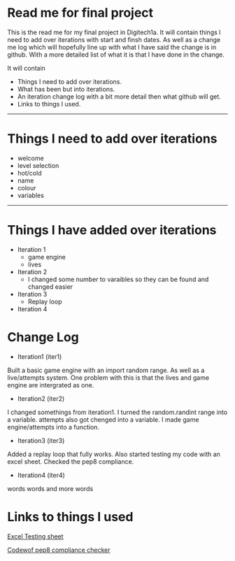 # Read me for final project
This is the read me for my final project in Digitech1a. 
 It will contain things I need to add over iterations with start and finsh dates. As well as a change me log which will hopefully line up with what I have said the change is in github. With a more detailed list of what it is that I have done in the change.

It will contain
- Things I need to add over iterations.
- What has been but into iterations.
- An iteration change log with a bit more detail then what github will get.
- Links to things I used.
___

# Things I need to add over iterations
- welcome
- level selection
- hot/cold
- name
- colour
- variables
---

# Things I have added over iterations
- Iteration 1
    - game engine
    - lives
- Iteration 2
    - I changed some number to varaibles so they can be found and changed easier
- Iteration 3
    - Replay loop
- Iteration 4

# Change Log
- Iteration1 (iter1)
  
Built a basic game engine with an import random range. As well as a live/attempts system. One problem with this is that the lives and game engine are intergrated as one.

- Iteration2 (iter2)

I changed somethings from iteration1. I turned the random.randint range into a variable. attempts also got chenged into a variable. I made game engine/attempts into a function. 

- Iteration3 (iter3)

Added a replay loop that fully works. Also started testing my code with an excel sheet. Checked the pep8 compliance.

- Iteration4 (iter4)

words words and more words

# Links to things I used
[Excel Testing sheet](https://wainuiomatahighschoolnz-my.sharepoint.com/:x:/g/personal/youc21091_wainuiomatahigh_school_nz/EREzvVQR2OVDjhWUyKZl1KkBwjHfARBMVTtOKgn_tOOe3Q?e=36WseQ)

[Codewof pep8 compliance checker](https://www.codewof.co.nz/style/python3/)